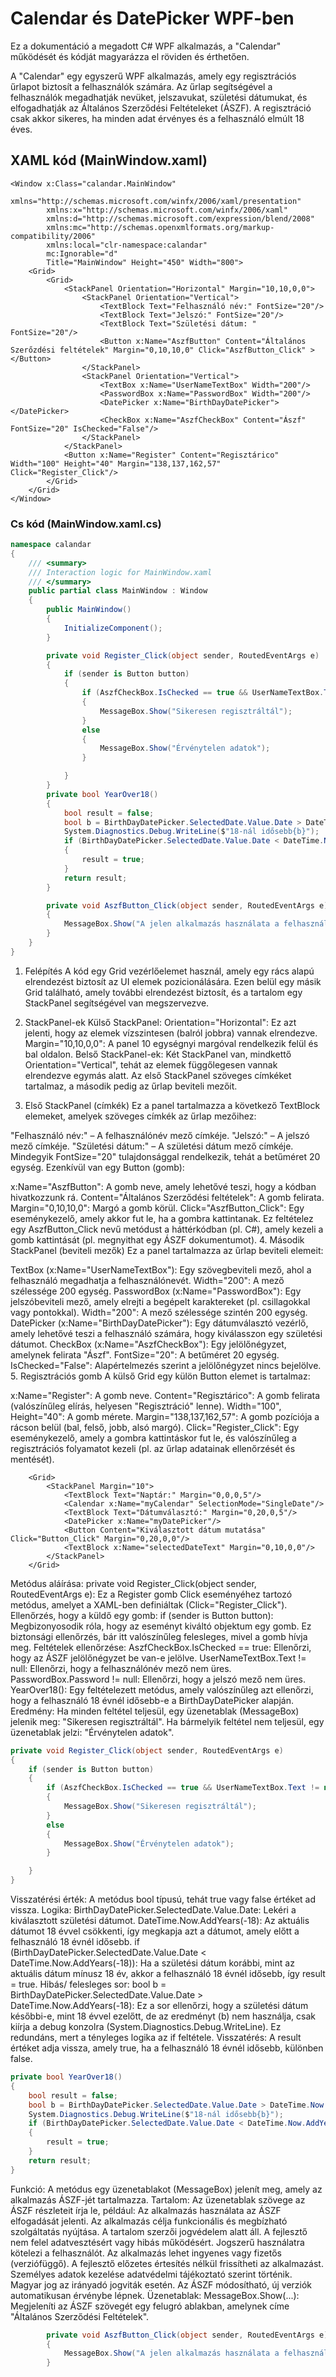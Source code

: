 # Calendar és DatePicker WPF-ben

Ez a dokumentáció a megadott C# WPF alkalmazás, a "Calendar" működését és kódját magyarázza el röviden és érthetően.

A "Calendar" egy egyszerű WPF alkalmazás, amely egy regisztrációs űrlapot biztosít a felhasználók számára. Az űrlap segítségével a felhasználók megadhatják nevüket, jelszavukat, születési dátumukat, és elfogadhatják az Általános Szerződési Feltételeket (ÁSZF). A regisztráció csak akkor sikeres, ha minden adat érvényes és a felhasználó elmúlt 18 éves.
## XAML kód (MainWindow.xaml)

```xaml
<Window x:Class="calandar.MainWindow"
        xmlns="http://schemas.microsoft.com/winfx/2006/xaml/presentation"
        xmlns:x="http://schemas.microsoft.com/winfx/2006/xaml"
        xmlns:d="http://schemas.microsoft.com/expression/blend/2008"
        xmlns:mc="http://schemas.openxmlformats.org/markup-compatibility/2006"
        xmlns:local="clr-namespace:calandar"
        mc:Ignorable="d"
        Title="MainWindow" Height="450" Width="800">
    <Grid>
        <Grid>
            <StackPanel Orientation="Horizontal" Margin="10,10,0,0">
                <StackPanel Orientation="Vertical">
                    <TextBlock Text="Felhasználó név:" FontSize="20"/>
                    <TextBlock Text="Jelszó:" FontSize="20"/>
                    <TextBlock Text="Születési dátum: " FontSize="20"/>
                    <Button x:Name="AszfButton" Content="Általános Szerőzdési feltételek" Margin="0,10,10,0" Click="AszfButton_Click" ></Button>
                </StackPanel>
                <StackPanel Orientation="Vertical">
                    <TextBox x:Name="UserNameTextBox" Width="200"/>
                    <PasswordBox x:Name="PasswordBox" Width="200"/>
                    <DatePicker x:Name="BirthDayDatePicker"></DatePicker>
                    <CheckBox x:Name="AszfCheckBox" Content="Ászf" FontSize="20" IsChecked="False"/>
                </StackPanel>
            </StackPanel>
            <Button x:Name="Register" Content="Regisztárico" Width="100" Height="40" Margin="138,137,162,57" Click="Register_Click"/>
        </Grid>
    </Grid>
</Window>
```
### Cs kód (MainWindow.xaml.cs)
```cs
namespace calandar
{
    /// <summary>
    /// Interaction logic for MainWindow.xaml
    /// </summary>
    public partial class MainWindow : Window
    {
        public MainWindow()
        {
            InitializeComponent();
        }

        private void Register_Click(object sender, RoutedEventArgs e)
        {
            if (sender is Button button)
            {
                if (AszfCheckBox.IsChecked == true && UserNameTextBox.Text != null && PasswordBox.Password != null && YearOver18())
                {
                    MessageBox.Show("Sikeresen regisztráltál");
                }
                else
                {
                    MessageBox.Show("Érvénytelen adatok");
                }

            }
        }
        private bool YearOver18()
        {
            bool result = false;
            bool b = BirthDayDatePicker.SelectedDate.Value.Date > DateTime.Now.AddYears(-18);
            System.Diagnostics.Debug.WriteLine($"18-nál idősebb{b}");
            if (BirthDayDatePicker.SelectedDate.Value.Date < DateTime.Now.AddYears(-18))
            {
                result = true;
            }
            return result;
        }

        private void AszfButton_Click(object sender, RoutedEventArgs e)
        {
            MessageBox.Show("A jelen alkalmazás használata a felhasználó által az ÁSZF elfogadását jelenti.\r\n\r\nAz alkalmazás célja, hogy funkcionális és megbízható szolgáltatást nyújtson felhasználói számára.\r\n\r\nAz alkalmazás minden tartalma és funkciója szerzői jogvédelem alatt áll.\r\n\r\nA fejlesztő nem vállal felelősséget az esetleges adatvesztésért vagy hibás működésből eredő károkért.\r\n\r\nA felhasználó köteles az alkalmazást jogszerűen és rendeltetésszerűen használni.\r\n\r\nAz alkalmazás használata ingyenes/fizetős – kérjük, ellenőrizze az adott verzió feltételeit.\r\n\r\nA fejlesztő fenntartja a jogot az alkalmazás frissítésére vagy módosítására előzetes értesítés nélkül.\r\n\r\nA személyes adatok kezelése az adatvédelmi tájékoztató szerint történik.\r\n\r\nBármely jogvita esetén a magyar jog az irányadó.\r\n\r\nA jelen ÁSZF módosítható, a frissített verziók a letöltéssel vagy frissítéssel automatikusan érvénybe lépnek.", "Általános Szerződési Feltételek");
        }
    }
}
```
1. Felépítés
A kód egy Grid vezérlőelemet használ, amely egy rács alapú elrendezést biztosít az UI elemek pozicionálására. Ezen belül egy másik Grid található, amely további elrendezést biztosít, és a tartalom egy StackPanel segítségével van megszervezve.

2. StackPanel-ek
Külső StackPanel:
Orientation="Horizontal": Ez azt jelenti, hogy az elemek vízszintesen (balról jobbra) vannak elrendezve.
Margin="10,10,0,0": A panel 10 egységnyi margóval rendelkezik felül és bal oldalon.
Belső StackPanel-ek:
Két StackPanel van, mindkettő Orientation="Vertical", tehát az elemek függőlegesen vannak elrendezve egymás alatt.
Az első StackPanel szöveges címkéket tartalmaz, a második pedig az űrlap beviteli mezőit.
3. Első StackPanel (címkék)
Ez a panel tartalmazza a következő TextBlock elemeket, amelyek szöveges címkék az űrlap mezőihez:

"Felhasználó név:" – A felhasználónév mező címkéje.
"Jelszó:" – A jelszó mező címkéje.
"Születési dátum:" – A születési dátum mező címkéje.
Mindegyik FontSize="20" tulajdonsággal rendelkezik, tehát a betűméret 20 egység.
Ezenkívül van egy Button (gomb):

x:Name="AszfButton": A gomb neve, amely lehetővé teszi, hogy a kódban hivatkozzunk rá.
Content="Általános Szerződési feltételek": A gomb felirata.
Margin="0,10,10,0": Margó a gomb körül.
Click="AszfButton_Click": Egy eseménykezelő, amely akkor fut le, ha a gombra kattintanak. Ez feltételez egy AszfButton_Click nevű metódust a háttérkódban (pl. C#), amely kezeli a gomb kattintását (pl. megnyithat egy ÁSZF dokumentumot).
4. Második StackPanel (beviteli mezők)
Ez a panel tartalmazza az űrlap beviteli elemeit:

TextBox (x:Name="UserNameTextBox"):
Egy szövegbeviteli mező, ahol a felhasználó megadhatja a felhasználónevét.
Width="200": A mező szélessége 200 egység.
PasswordBox (x:Name="PasswordBox"):
Egy jelszóbeviteli mező, amely elrejti a begépelt karaktereket (pl. csillagokkal vagy pontokkal).
Width="200": A mező szélessége szintén 200 egység.
DatePicker (x:Name="BirthDayDatePicker"):
Egy dátumválasztó vezérlő, amely lehetővé teszi a felhasználó számára, hogy kiválasszon egy születési dátumot.
CheckBox (x:Name="AszfCheckBox"):
Egy jelölőnégyzet, amelynek felirata "Ászf".
FontSize="20": A betűméret 20 egység.
IsChecked="False": Alapértelmezés szerint a jelölőnégyzet nincs bejelölve.
5. Regisztrációs gomb
A külső Grid egy külön Button elemet is tartalmaz:

x:Name="Register": A gomb neve.
Content="Regisztárico": A gomb felirata (valószínűleg elírás, helyesen "Regisztráció" lenne).
Width="100", Height="40": A gomb mérete.
Margin="138,137,162,57": A gomb pozíciója a rácson belül (bal, felső, jobb, alsó margó).
Click="Register_Click": Egy eseménykezelő, amely a gombra kattintáskor fut le, és valószínűleg a regisztrációs folyamatot kezeli (pl. az űrlap adatainak ellenőrzését és mentését).
```xaml
    <Grid>
        <StackPanel Margin="10">
            <TextBlock Text="Naptár:" Margin="0,0,0,5"/>
            <Calendar x:Name="myCalendar" SelectionMode="SingleDate"/>
            <TextBlock Text="Dátumválasztó:" Margin="0,20,0,5"/>
            <DatePicker x:Name="myDatePicker"/>
            <Button Content="Kiválasztott dátum mutatása" Click="Button_Click" Margin="0,20,0,0"/>
            <TextBlock x:Name="selectedDateText" Margin="0,10,0,0"/>
        </StackPanel>
    </Grid>
```
Metódus aláírása:
private void Register_Click(object sender, RoutedEventArgs e): Ez a Register gomb Click eseményéhez tartozó metódus, amelyet a XAML-ben definiáltak (Click="Register_Click").
Ellenőrzés, hogy a küldő egy gomb:
if (sender is Button button): Megbizonyosodik róla, hogy az eseményt kiváltó objektum egy gomb. Ez biztonsági ellenőrzés, bár itt valószínűleg felesleges, mivel a gomb hívja meg.
Feltételek ellenőrzése:
AszfCheckBox.IsChecked == true: Ellenőrzi, hogy az ÁSZF jelölőnégyzet be van-e jelölve.
UserNameTextBox.Text != null: Ellenőrzi, hogy a felhasználónév mező nem üres.
PasswordBox.Password != null: Ellenőrzi, hogy a jelszó mező nem üres.
YearOver18(): Egy feltételezett metódus, amely valószínűleg azt ellenőrzi, hogy a felhasználó 18 évnél idősebb-e a BirthDayDatePicker alapján.
Eredmény:
Ha minden feltétel teljesül, egy üzenetablak (MessageBox) jelenik meg: "Sikeresen regisztráltál".
Ha bármelyik feltétel nem teljesül, egy üzenetablak jelzi: "Érvénytelen adatok".
<TextBlock Text="Naptár:" Margin="0,0,0,5"/>
<Calendar x:Name="myCalendar" SelectionMode="SingleDate"/>
```cs
private void Register_Click(object sender, RoutedEventArgs e)
{
    if (sender is Button button)
    {
        if (AszfCheckBox.IsChecked == true && UserNameTextBox.Text != null && PasswordBox.Password != null && YearOver18())
        {
            MessageBox.Show("Sikeresen regisztráltál");
        }
        else
        {
            MessageBox.Show("Érvénytelen adatok");
        }

    }
}
```
Visszatérési érték: A metódus bool típusú, tehát true vagy false értéket ad vissza.
Logika:
BirthDayDatePicker.SelectedDate.Value.Date: Lekéri a kiválasztott születési dátumot.
DateTime.Now.AddYears(-18): Az aktuális dátumot 18 évvel csökkenti, így megkapja azt a dátumot, amely előtt a felhasználó 18 évnél idősebb.
if (BirthDayDatePicker.SelectedDate.Value.Date < DateTime.Now.AddYears(-18)): Ha a születési dátum korábbi, mint az aktuális dátum mínusz 18 év, akkor a felhasználó 18 évnél idősebb, így result = true.
Hibás/ felesleges sor:
bool b = BirthDayDatePicker.SelectedDate.Value.Date > DateTime.Now.AddYears(-18): Ez a sor ellenőrzi, hogy a születési dátum későbbi-e, mint 18 évvel ezelőtt, de az eredményt (b) nem használja, csak kiírja a debug konzolra (System.Diagnostics.Debug.WriteLine). Ez redundáns, mert a tényleges logika az if feltétele.
Visszatérés: A result értéket adja vissza, amely true, ha a felhasználó 18 évnél idősebb, különben false.
```cs
private bool YearOver18()
{
    bool result = false;
    bool b = BirthDayDatePicker.SelectedDate.Value.Date > DateTime.Now.AddYears(-18);
    System.Diagnostics.Debug.WriteLine($"18-nál idősebb{b}");
    if (BirthDayDatePicker.SelectedDate.Value.Date < DateTime.Now.AddYears(-18))
    {
        result = true;
    }
    return result;
}
```
Funkció:
A metódus egy üzenetablakot (MessageBox) jelenít meg, amely az alkalmazás ÁSZF-jét tartalmazza.
Tartalom:
Az üzenetablak szövege az ÁSZF részleteit írja le, például:
Az alkalmazás használata az ÁSZF elfogadását jelenti.
Az alkalmazás célja funkcionális és megbízható szolgáltatás nyújtása.
A tartalom szerzői jogvédelem alatt áll.
A fejlesztő nem felel adatvesztésért vagy hibás működésért.
Jogszerű használatra kötelezi a felhasználót.
Az alkalmazás lehet ingyenes vagy fizetős (verziófüggő).
A fejlesztő előzetes értesítés nélkül frissítheti az alkalmazást.
Személyes adatok kezelése adatvédelmi tájékoztató szerint történik.
Magyar jog az irányadó jogviták esetén.
Az ÁSZF módosítható, új verziók automatikusan érvénybe lépnek.
Üzenetablak:
MessageBox.Show(...): Megjeleníti az ÁSZF szövegét egy felugró ablakban, amelynek címe "Általános Szerződési Feltételek".
```cs
        private void AszfButton_Click(object sender, RoutedEventArgs e)
        {
            MessageBox.Show("A jelen alkalmazás használata a felhasználó által az ÁSZF elfogadását jelenti.\r\n\r\nAz alkalmazás célja, hogy funkcionális és megbízható szolgáltatást nyújtson felhasználói számára.\r\n\r\nAz alkalmazás minden tartalma és funkciója szerzői jogvédelem alatt áll.\r\n\r\nA fejlesztő nem vállal felelősséget az esetleges adatvesztésért vagy hibás működésből eredő károkért.\r\n\r\nA felhasználó köteles az alkalmazást jogszerűen és rendeltetésszerűen használni.\r\n\r\nAz alkalmazás használata ingyenes/fizetős – kérjük, ellenőrizze az adott verzió feltételeit.\r\n\r\nA fejlesztő fenntartja a jogot az alkalmazás frissítésére vagy módosítására előzetes értesítés nélkül.\r\n\r\nA személyes adatok kezelése az adatvédelmi tájékoztató szerint történik.\r\n\r\nBármely jogvita esetén a magyar jog az irányadó.\r\n\r\nA jelen ÁSZF módosítható, a frissített verziók a letöltéssel vagy frissítéssel automatikusan érvénybe lépnek.", "Általános Szerződési Feltételek");
        }
```
